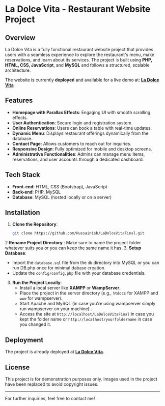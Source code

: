 # La Dolce Vita - Restaurant Website Project

## Overview
La Dolce Vita is a fully functional restaurant website project that provides users with a seamless experience to explore the restaurant's menu, make reservations, and learn about its services. The project is built using **PHP, HTML, CSS, JavaScript**, and **MySQL** and follows a structured, scalable architecture.

The website is currently **deployed** and available for a live demo at: **[La Dolce Vita](https://www.ladolcevitabyhussain.com/)**

## Features
- **Homepage with Parallax Effects**: Engaging UI with smooth scrolling effects.
- **User Authentication**: Secure login and registration system.
- **Online Reservations**: Users can book a table with real-time updates.
- **Dynamic Menu**: Displays restaurant offerings dynamically from the database.
- **Contact Page**: Allows customers to reach out for inquiries.
- **Responsive Design**: Fully optimized for mobile and desktop screens.
- **Administrative Functionalities**: Admins can manage menu items, reservations, and user accounts through a dedicated dashboard.

## Tech Stack
- **Front-end**: HTML, CSS (Bootstrap), JavaScript
- **Back-end**: PHP, MySQL
- **Database**: MySQL (hosted locally or on a server)

## Installation
1. **Clone the Repository**:
   ```sh
   git clone https://github.com/Hussainish/LaDolceVitaFinal.git
   ```
2.**Rename Project Directory** : Make sure to name the project folder whatever suits you or you can keep the same name it has.
3. **Setup Database**:
   - Import the `database.sql` file from the `db` directory into MySQL or you can run DB.php once for minimal dabase creation.
   - Update the `config/config.php` file with your database credentials.

3. **Run the Project Locally**:
   - Install a local server like **XAMPP** or **WampServer**.
   - Place the project in the server directory (e.g., `htdocs` for XAMPP and `www` for wampserver).
   - Start Apache and MySQL (in case you're using wampserver simply run wampserver on your machine) .
   - Access the site at `http://localhost/LaDolceVitaFinal` in case you kept the folder name or `http://localhost/yourfoldername` in case you changed it.

## Deployment
The project is already deployed at **[La Dolce Vita](https://www.ladolcevitabyhussain.com/)**.




## License
This project is for demonstration purposes only. Images used in the project have been replaced to avoid copyright issues.

---

For further inquiries, feel free to contact me!

